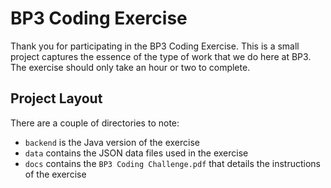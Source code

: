 # BP3 Coding Exercise
Thank you for participating in the BP3 Coding Exercise. This is a small project captures the essence of the type of
work that we do here at BP3. The exercise should only take an hour or two to complete. 

## Project Layout
There are a couple of directories to note:
* `backend` is the Java version of the exercise
* `data` contains the JSON data files used in the exercise
* `docs` contains the `BP3 Coding Challenge.pdf` that details the instructions of the exercise

